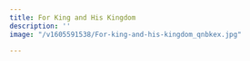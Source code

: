 ```yaml
---
title: For King and His Kingdom
description: ''
image: "/v1605591538/For-king-and-his-kingdom_qnbkex.jpg"

---
```

